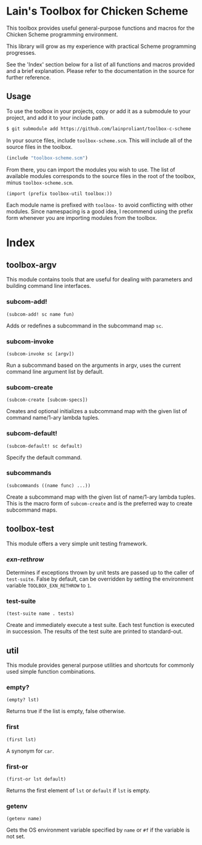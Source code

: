 Lain's Toolbox for Chicken Scheme
=================================

This toolbox provides useful general-purpose functions and macros for the Chicken Scheme programming environment.

This library will grow as my experience with practical Scheme programming progresses.

See the 'Index' section below for a list of all functions and macros provided and a brief explanation.  Please refer to the documentation in the source for further reference.

Usage
-----

To use the toolbox in your projects, copy or add it as a submodule to your project, and add it to your include path.

```sh
$ git submodule add https://github.com/lainproliant/toolbox-c-scheme
```

In your source files, include `toolbox-scheme.scm`.  This will include all of the source files in the toolbox.

```scheme
(include "toolbox-scheme.scm")
```

From there, you can import the modules you wish to use.  The list of available modules corresponds to the source files in the root of the toolbox, minus `toolbox-scheme.scm`.

```scheme
(import (prefix toolbox-util toolbox:))
```
Each module name is prefixed with `toolbox-` to avoid conflicting with other modules.  Since namespacing is a good idea, I recommend using the prefix form whenever you are importing modules from the toolbox.

Index
=====

toolbox-argv
------------
This module contains tools that are useful for dealing with parameters and building command line interfaces.

### subcom-add!
```
(subcom-add! sc name fun)
```
Adds or redefines a subcommand in the subcommand map `sc`.

### subcom-invoke
```
(subcom-invoke sc [argv])
```
Run a subcommand based on the arguments in argv, uses the current
command line argument list by default.

### subcom-create
```
(subcom-create [subcom-specs])
```
Creates and optional initializes a subcommand map with the given
list of command name/1-ary lambda tuples.

### subcom-default!
```
(subcom-default! sc default)
```
Specify the default command.

### subcommands
```
(subcommands ((name func) ...))
```
Create a subcommand map with the given list of name/1-ary lambda tuples.
This is the macro form of `subcom-create` and is the preferred way to
create subcommand maps.

toolbox-test
------------
This module offers a very simple unit testing framework.

### *exn-rethrow*
Determines if exceptions thrown by unit tests are passed up to
the caller of `test-suite`.  False by default, can be overridden
by setting the environment variable `TOOLBOX_EXN_RETHROW` to `1`.

### test-suite
```
(test-suite name . tests)
```
Create and immediately execute a test suite.  Each test function is
executed in succession.  The results of the test suite are printed
to standard-out.

util
----
This module provides general purpose utilities and shortcuts for
commonly used simple function combinations.

### empty?
```
(empty? lst)
```
Returns true if the list is empty, false otherwise.

### first
```
(first lst)
```
A synonym for `car`.

### first-or
```
(first-or lst default)
```
Returns the first element of `lst` or `default` if `lst` is empty.

### getenv
```
(getenv name)
```
Gets the OS environment variable specified by `name` or `#f` if the
variable is not set.

